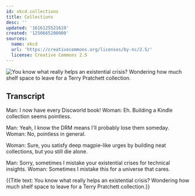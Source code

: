 ```yaml
---
id: xkcd.collections
title: Collections
desc: ''
updated: '1616125521619'
created: '1250665200000'
sources:
  name: xkcd
  url: 'https://creativecommons.org/licenses/by-nc/2.5/'
  license: Creative Commons 2.5
---
```

![You know what really helps an existential crisis? Wondering how much shelf space to leave for a Terry Pratchett collection.](https://imgs.xkcd.com/comics/collections.png)

## Transcript
Man: I now have every Discworld book!
Woman: Eh. Building a Kindle collection seems pointless.

Man: Yeah, I know the DRM means I'll probably lose them someday.
Woman: No, pointless in general.

Woman: Sure, you satisfy deep magpie-like urges by building neat collections, but you still die alone.

Man: Sorry, sometimes I mistake your existential crises for technical insights.
Woman: Sometimes I mistake this for a universe that cares.

{{Title text: You know what really helps an existential crisis? Wondering how much shelf space to leave for a Terry Pratchett collection.}}
